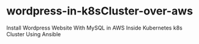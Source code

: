 # wordpress-in-k8sCluster-over-aws
Install Wordpress Website With MySQL in AWS Inside Kubernetes k8s Cluster Using Ansible
